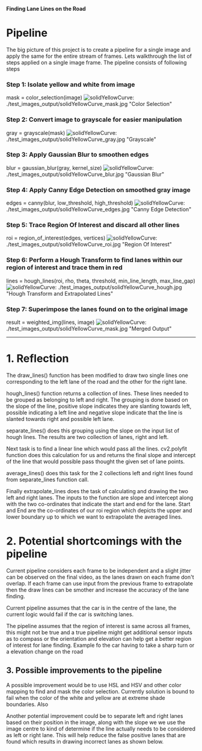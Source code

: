 **Finding Lane Lines on the Road**

# Pipeline

The big picture of this project is to create a pipeline for a single image and apply the same for the entire stream of frames.
Lets walkthrough the list of steps applied on a single image frame. The pipeline consists of following steps

[solidYellowCurve]: ./test_images_output/solidYellowCurve.jpg "Input Image"

### Step 1: Isolate yellow and white from image
mask = color_selection(image)
![solidYellowCurve]: ./test_images_output/solidYellowCurve_mask.jpg "Color Selection"

### Step 2: Convert image to grayscale for easier manipulation
gray = grayscale(mask)
![solidYellowCurve]: ./test_images_output/solidYellowCurve_gray.jpg "Grayscale"

### Step 3: Apply Gaussian Blur to smoothen edges
blur = gaussian_blur(gray, kernel_size)
![solidYellowCurve]: ./test_images_output/solidYellowCurve_blur.jpg "Gaussian Blur"

### Step 4: Apply Canny Edge Detection on smoothed gray image
edges = canny(blur, low_threshold, high_threshold)
![solidYellowCurve]: ./test_images_output/solidYellowCurve_edges.jpg "Canny Edge Detection"

### Step 5: Trace Region Of Interest and discard all other lines
roi = region_of_interest(edges, vertices)
![solidYellowCurve]: ./test_images_output/solidYellowCurve_roi.jpg "Region Of Interest"

### Step 6: Perform a Hough Transform to find lanes within our region of interest and trace them in red
lines = hough_lines(roi, rho, theta, threshold, min_line_length, max_line_gap)
![solidYellowCurve]: ./test_images_output/solidYellowCurve_hough.jpg "Hough Transform and Extrapolated Lines"

### Step 7: Superimpose the lanes found on to the original image
result = weighted_img(lines, image)
![solidYellowCurve]: ./test_images_output/solidYellowCurve_mask.jpg "Merged Output"

---

# 1. Reflection

The draw_lines() function has been modified to draw two single lines one corresponding to the left lane of the road and the other for the right lane.

hough_lines() function returns a collection of lines. These lines needed to be grouped as belonging to left and right. The grouping is done based on the slope of the line, positive slope indicates they are slanting towards left, possible indicating a left line and negative slope indicate that the line is slanted towards right and possible left lane.

separate_lines() does this grouping using the slope on the input list of hough lines. The results are two collection of lanes, right and left.

Next task is to find a linear line which would pass all the lines. cv2.polyfit function does this calculation for us and returns the final slope and intercept of the line that would possible pass thought the given set of lane points.

average_lines() does this task for the 2 collections left and right lines found from separate_lines function call.

Finally extrapolate_lines does the task of calculating and drawing the two left and right lanes. The inputs to the function are slope and intercept along with the two co-ordinates that indicate the start and end for the lane. Start and End are the co-ordinates of our roi region which depicts the upper and lower boundary up to which we want to extrapolate the averaged lines.

# 2. Potential shortcomings with the pipeline


Current pipeline considers each frame to be independent and a slight jitter can be observed on the final video, as the lanes drawn on each frame don't overlap. If each frame can use input from the previous frame to extrapolate then the draw lines can be smother and increase the accuracy of the lane finding.

Current pipeline assumes that the car is in the centre of the lane, the current logic would fail if the car is switching lanes.

The pipeline assumes that the region of interest is same across all frames, this might not be true and a true pipeline might get additional sensor inputs as to compass or the orientation and elevation can help get a better region of interest for lane finding.
Example fo the car having to take a sharp turn or a elevation change on the road


## 3. Possible improvements to the pipeline

A possible improvement would be to use HSL and HSV and other color mapping to find and mask the color selection. Currently solution is bound to fail when the color of the white and yellow are at extreme shade boundaries. Also

Another potential improvement could be to separate left and right lanes based on their position in the image, along with the slope we we use the image centre to kind of determine if the line actually needs to be considered as left or right lane. This will help reduce the false positive lanes that are found which results in drawing incorrect lanes as shown below.
